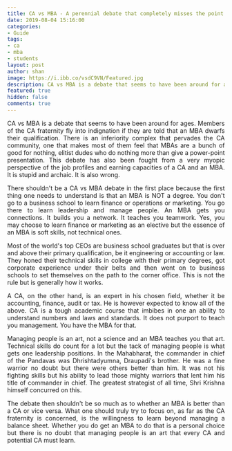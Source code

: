 ```yaml
---
title: CA vs MBA - A perennial debate that completely misses the point
date: 2019-08-04 15:16:00 
categories:
- Guide
tags:
- ca
- mba
- students
layout: post
author: shan
image: https://i.ibb.co/vsdC9VN/Featured.jpg
description: CA vs MBA is a debate that seems to have been around for ages.
featured: true
hidden: false
comments: true
---
```

<p style="text-align: justify;">CA vs MBA is a debate that seems to have been around for ages. Members of the CA fraternity fly into indignation if they are told that an MBA dwarfs their qualification. There is an inferiority complex that pervades the CA community, one that makes most of them feel that MBAs are a bunch of good for nothing, elitist dudes who do nothing more than give a power-point presentation. This debate has also been fought from a very myopic perspective of the job profiles and earning capacities of a CA and an MBA. It&nbsp;is stupid and archaic. It is also wrong.</p>

<p style="text-align: justify;">There shouldn&#39;t be a CA vs MBA debate in the first place because the first thing one needs to understand is that an MBA is NOT a degree. You don&#39;t go to a business school to learn finance or operations or marketing. You go there to learn leadership and manage people. An MBA gets you connections. It builds you a network. It teaches you teamwork. Yes, you may choose to learn finance or marketing as an elective but the essence of an MBA is soft skills, not technical ones.</p>

<p style="text-align: justify;">Most of the world&#39;s top CEOs are business school graduates but that is over and above their primary qualification, be it engineering or accounting or law. They honed their technical skills in college with their primary degrees, got corporate experience under their belts and then went on to business schools to set themselves on the path to the corner office. This is not the rule but is generally how it works.&nbsp;</p>

<p style="text-align: justify;">A CA, on the other hand, is an expert in his chosen field, whether it be accounting, finance, audit or tax. He is however expected to know all of the above. CA is a tough academic course that imbibes in one an ability to understand numbers and laws and standards. It does not purport to teach you management. You have the MBA for that.</p>
<p style="text-align: justify;">Managing people is an art, not a science and an MBA teaches you that art. Technical skills do count for a lot but the tack of managing people is what gets one leadership positions. In the Mahabharat, the commander in chief of the Pandavas was Dhrishtadyumna, Draupadi&#39;s brother. He was a fine warrior no doubt but there were others better than him. It was not his fighting skills but his ability to lead those mighty warriors that lent him his title of commander in chief. The greatest strategist of all time, Shri Krishna himself concurred on this.</p>

<p style="text-align: justify;">The debate then shouldn&#39;t be so much as to whether an MBA is better than a CA or vice versa. What one should truly try to focus on, as far as the CA fraternity is concerned, is the willingness to learn beyond managing a balance sheet. Whether you do get an MBA to do that is a personal choice but there is no doubt that managing people is an art that every CA and potential CA must learn.&nbsp;&nbsp;</p>
